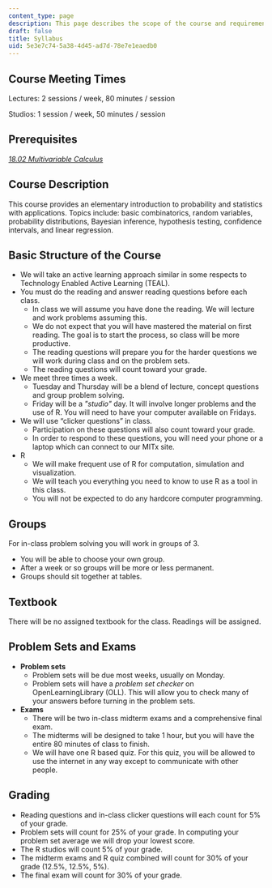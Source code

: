 ```yaml
---
content_type: page
description: This page describes the scope of the course and requirements.
draft: false
title: Syllabus
uid: 5e3e7c74-5a38-4d45-ad7d-78e7e1eaedb0
---
```

## Course Meeting Times

Lectures: 2 sessions / week, 80 minutes / session

Studios: 1 session / week, 50 minutes / session

## Prerequisites

[*18.02 Multivariable Calculus*](/courses/mathematics/18-02sc-multivariable-calculus-fall-2010)

## Course Description

This course provides an elementary introduction to probability and statistics with applications. Topics include: basic combinatorics, random variables, probability distributions, Bayesian inference, hypothesis testing, confidence intervals, and linear regression.

## Basic Structure of the Course

- We will take an active learning approach similar in some respects to Technology Enabled Active Learning (TEAL).
- You must do the reading and answer reading questions before each class.
    - In class we will assume you have done the reading. We will lecture and work problems assuming this.
    - We do not expect that you will have mastered the material on first reading. The goal is to start the process, so class will be more productive.
    - The reading questions will prepare you for the harder questions we will work during class and on the problem sets.
    - The reading questions will count toward your grade.
- We meet three times a week.
    - Tuesday and Thursday will be a blend of lecture, concept questions and group problem solving.
    - Friday will be a *"studio"* day. It will involve longer problems and the use of R. You will need to have your computer available on Fridays.
- We will use “clicker questions” in class.
    - Participation on these questions will also count toward your grade.
    - In order to respond to these questions, you will need your phone or a laptop which can connect to our MITx site.
- R
    - We will make frequent use of R for computation, simulation and visualization.
    - We will teach you everything you need to know to use R as a tool in this class.
    - You will not be expected to do any hardcore computer programming.

## Groups

For in-class problem solving you will work in groups of 3.

- You will be able to choose your own group.
- After a week or so groups will be more or less permanent.
- Groups should sit together at tables.

## Textbook

There will be no assigned textbook for the class. Readings will be assigned.

## Problem Sets and Exams

- **Problem sets**
    - Problem sets will be due most weeks, usually on Monday.
    - Problem sets will have a *problem set checker* on OpenLearningLibrary (OLL). This will allow you to check many of your answers before turning in the problem sets. 
- **Exams**
    - There will be two in-class midterm exams and a comprehensive final exam.
    - The midterms will be designed to take 1 hour, but you will have the entire 80 minutes of class to finish.
    - We will have one R based quiz. For this quiz, you will be allowed to use the internet in any way except to communicate with other people.

## Grading

- Reading questions and in-class clicker questions will each count for 5% of your grade.
- Problem sets will count for 25% of your grade. In computing your problem set average we will drop your lowest score.
- The R studios will count 5% of your grade.
- The midterm exams and R quiz combined will count for 30% of your grade (12.5%, 12.5%, 5%).
- The final exam will count for 30% of your grade.